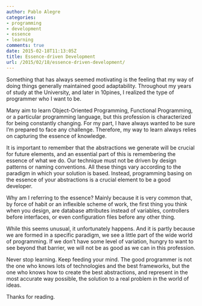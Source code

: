 ```yaml
---
author: Pablo Alegre
categories:
- programming
- development
- essence
- learning
comments: true
date: 2015-02-18T11:13:05Z
title: Essence-driven Development
url: /2015/02/18/essence-driven-development/
---
```


Something that has always seemed motivating is the feeling that my way of doing things generally maintained good adaptability. Throughout my years of study at the University, and later in 10pines, I realized the type of programmer who I want to be.

Many aim to learn Object-Oriented Programming, Functional Programming, or a particular programming language, but this profession is characterized for being constantly changing. For my part, I have always wanted to be sure I’m prepared to face any challenge. Therefore, my way to learn always relies on capturing the essence of knowledge.

<!--more-->

It is important to remember that the abstractions we generate will be crucial for future elements, and an essential part of this is remembering the essence of what we do. Our technique must not be driven by design patterns or naming conventions. All these things vary according to the paradigm in which your solution is based. Instead, programming basing on the essence of your abstractions is a crucial element to be a good developer.

Why am I referring to the essence? Mainly because it is very common that, by force of habit or an inflexible scheme of work, the first thing you think when you design, are database attributes instead of variables, controllers before interfaces, or even configuration files before any other thing.

While this seems unusual, it unfortunately happens. And it is partly because we are formed in a specific paradigm, we see a little part of the wide world of programming. If we don’t have some level of variation, hungry to want to see beyond that barrier, we will not be as good as we can in this profession.

Never stop learning. Keep feeding your mind. The good programmer is not the one who knows lots of technologies and the best frameworks, but the one who knows how to create the best abstractions, and represent in the most accurate way possible, the solution to a real problem in the world of ideas.

Thanks for reading.